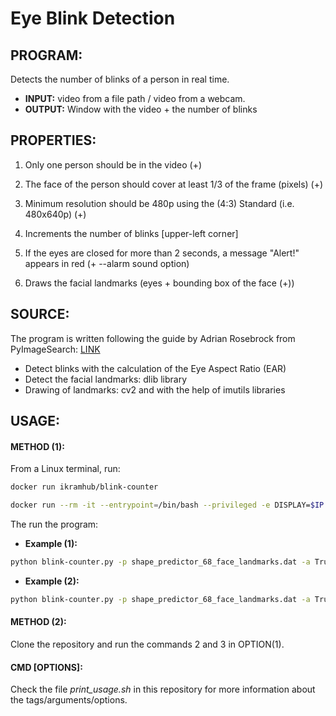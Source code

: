 # Eye Blink Detection

## PROGRAM:
Detects the number of blinks of a person in real time. 
- **INPUT:** video from a file path / video from a webcam.
- **OUTPUT:** Window with the video + the number of blinks

## PROPERTIES:
1. Only one person should be in the video (+)
2. The face of the person should cover at least 1/3 of the frame (pixels) (+)
3. Minimum resolution should be 480p using the (4:3) Standard (i.e. 480x640p) (+)

4. Increments the number of blinks [upper-left corner]
5. If the eyes are closed for more than 2 seconds, a message "Alert!" appears in red (+ --alarm sound option)
6. Draws the facial landmarks (eyes + bounding box of the face (+))

## SOURCE: 
The program is written following the guide by Adrian Rosebrock from PyImageSearch: [LINK](https://www.pyimagesearch.com/2017/04/24/eye-blink-detection-opencv-python-dlib/)
- Detect blinks with the calculation of the Eye Aspect Ratio (EAR)
- Detect the facial landmarks: dlib library
- Drawing of landmarks: cv2 and with the help of imutils libraries

## USAGE: 
#### METHOD (1):
From a Linux terminal, run:
```bash
docker run ikramhub/blink-counter
```
```bash 
docker run --rm -it --entrypoint=/bin/bash --privileged -e DISPLAY=$IP:0 --device=/dev/video0:/dev/video0 -v /tmp/.X11-unix:/tmp/.X11-unix blink-counter
```
The run the program:
- **Example (1):**
```bash
python blink-counter.py -p shape_predictor_68_face_landmarks.dat -a True --video blink_detection_demo.mp4 --EAR 0.3
```

- **Example (2):**
```bash
python blink-counter.py -p shape_predictor_68_face_landmarks.dat -a True --webcam 0 --EAR 0.25
```

#### METHOD (2):
Clone the repository and run the commands 2 and 3 in OPTION(1).

#### CMD [OPTIONS]:
Check the file _print_usage.sh_ in this repository for more information about the tags/arguments/options.
